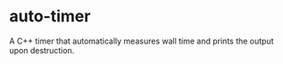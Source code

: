 # auto-timer
A C++ timer that automatically measures wall time and prints the output upon destruction.
